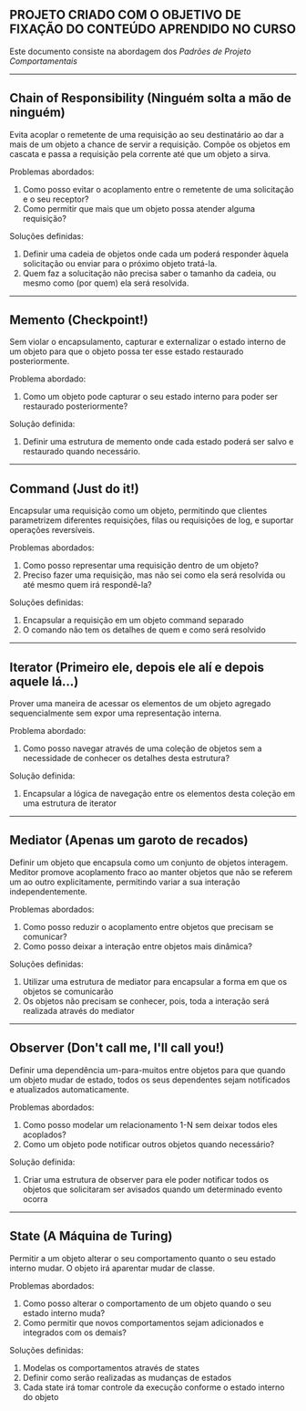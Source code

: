 ## PROJETO CRIADO COM O OBJETIVO DE FIXAÇÃO DO CONTEÚDO APRENDIDO NO CURSO

Este documento consiste na abordagem dos *Padrões de Projeto Comportamentais*

---

## Chain of Responsibility (Ninguém solta a mão de ninguém)

Evita acoplar o remetente de uma requisição ao seu destinatário ao dar a mais de um objeto a chance de servir a
requisição. Compõe os objetos em cascata e passa a requisição pela corrente até que um objeto a sirva.

Problemas abordados:

1. Como posso evitar o acoplamento entre o remetente de uma solicitação e o seu receptor?
2. Como permitir que mais que um objeto possa atender alguma requisição?

Soluções definidas:

1. Definir uma cadeia de objetos onde cada um poderá responder àquela solicitação ou enviar para o próximo objeto
   tratá-la.
2. Quem faz a solucitação não precisa saber o tamanho da cadeia, ou mesmo como (por quem) ela será resolvida.

---

## Memento (Checkpoint!)

Sem violar o encapsulamento, capturar e externalizar o estado interno de um objeto para que o objeto possa ter esse
estado restaurado posteriormente.

Problema abordado:

1. Como um objeto pode capturar o seu estado interno para poder ser restaurado posteriormente?

Solução definida:

1. Definir uma estrutura de memento onde cada estado poderá ser salvo e restaurado quando necessário.

---

## Command (Just do it!)

Encapsular uma requisição como um objeto, permitindo que clientes parametrizem diferentes requisições, filas ou
requisições de log, e suportar operações reversíveis.

Problemas abordados:

1. Como posso representar uma requisição dentro de um objeto?
2. Preciso fazer uma requisição, mas não sei como ela será resolvida ou até mesmo quem irá respondê-la?

Soluções definidas:

1. Encapsular a requisição em um objeto command separado
2. O comando não tem os detalhes de quem e como será resolvido

---

## Iterator (Primeiro ele, depois ele alí e depois aquele lá...)

Prover uma maneira de acessar os elementos de um objeto agregado sequencialmente sem expor uma representação interna.

Problema abordado:

1. Como posso navegar através de uma coleção de objetos sem a necessidade de conhecer os detalhes desta estrutura?

Solução definida:

1. Encapsular a lógica de navegação entre os elementos desta coleção em uma estrutura de iterator

---

## Mediator (Apenas um garoto de recados)

Definir um objeto que encapsula como um conjunto de objetos interagem. Meditor promove acoplamento fraco ao manter
objetos que não se referem um ao outro explicitamente, permitindo variar a sua interação independentemente.

Problemas abordados:

1. Como posso reduzir o acoplamento entre objetos que precisam se comunicar?
2. Como posso deixar a interação entre objetos mais dinâmica?

Soluções definidas:

1. Utilizar uma estrutura de mediator para encapsular a forma em que os objetos se comunicarão
2. Os objetos não precisam se conhecer, pois, toda a interação será realizada através do mediator

---

## Observer (Don't call me, I'll call you!)

Definir uma dependência um-para-muitos entre objetos para que quando um objeto mudar de estado, todos os seus
dependentes sejam notificados e atualizados automaticamente.

Problemas abordados:

1. Como posso modelar um relacionamento 1-N sem deixar todos eles acoplados?
2. Como um objeto pode notificar outros objetos quando necessário?

Solução definida:

1. Criar uma estrutura de observer para ele poder notificar todos os objetos que solicitaram ser avisados quando um
   determinado evento ocorra

---

## State (A Máquina de Turing)

Permitir a um objeto alterar o seu comportamento quanto o seu estado interno mudar. O objeto irá aparentar mudar de
classe.

Problemas abordados:

1. Como posso alterar o comportamento de um objeto quando o seu estado interno muda?
2. Como permitir que novos comportamentos sejam adicionados e integrados com os demais?

Soluções definidas:

1. Modelas os comportamentos através de states
2. Definir como serão realizadas as mudanças de estados
3. Cada state irá tomar controle da execução conforme o estado interno do objeto
